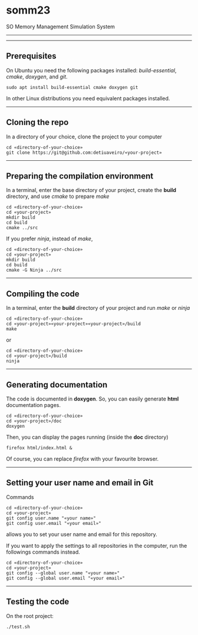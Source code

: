 # somm23
SO Memory Management Simulation System

******
******

## Prerequisites

On Ubuntu you need the following packages installed: 
_build-essential_, _cmake_, _doxygen_, and _git_.

```
sudo apt install build-essential cmake doxygen git
```
In other Linux distributions you need equivalent packages installed.

******

## Cloning the repo

In a directory of your choice, clone the project to your computer

```
cd «directory-of-your-choice»
git clone https://git@github.com:detiuaveiro/«your-project»
```

******

## Preparing the compilation environment

In a terminal, enter the base directory of your project, create the **build** directory,
and use _cmake_ to prepare _make_

```
cd «directory-of-your-choice»
cd «your-project»
mkdir build
cd build
cmake ../src
```

If you prefer _ninja_, instead of _make_,

```
cd «directory-of-your-choice»
cd «your-project»
mkdir build
cd build
cmake -G Ninja ../src
```

******

## Compiling the code

In a terminal, enter the **build** directory of your project and run _make_ or _ninja_

```
cd «directory-of-your-choice»
cd «your-project»«your-project»«your-project»/build
make
```
or

```
cd «directory-of-your-choice»
cd «your-project»/build
ninja
```
******

## Generating documentation

The code is documented in **doxygen**. So, you can easily generate **html** documentation pages.

```
cd «directory-of-your-choice»
cd «your-project»/doc
doxygen
```
Then, you can display the pages running (inside the **doc** directory)

```
firefox html/index.html &
```

Of course, you can replace _firefox_ with your favourite browser.

******

## Setting your user name and email in Git

Commands
```
cd «directory-of-your-choice»
cd «your-project»
git config user.name "«your name»"
git config user.email "«your email»"
```
allows you to set your user name and email for this repository.

If you want to apply the settings to all repositories in the computer, run the followings commands instead.
```
cd «directory-of-your-choice»
cd «your-project»
git config --global user.name "«your name»"
git config --global user.email "«your email»"
```

******

## Testing the code

On the root project:
```
./test.sh
```


